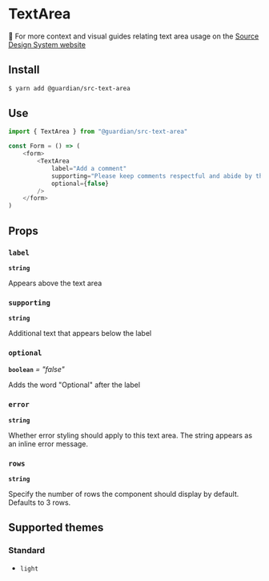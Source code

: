 # TextArea

📣 For more context and visual guides relating text area usage on the [Source Design System website](https://www.theguardian.design/2a1e5182b/p/77ee17-overview)

## Install

```sh
$ yarn add @guardian/src-text-area
```

## Use

```js
import { TextArea } from "@guardian/src-text-area"

const Form = () => (
    <form>
        <TextArea
            label="Add a comment"
            supporting="Please keep comments respectful and abide by the community guidelines."
            optional={false}
        />
    </form>
)
```

## Props

### `label`

**`string`**

Appears above the text area

### `supporting`

**`string`**

Additional text that appears below the label

### `optional`

**`boolean`** _= "false"_

Adds the word "Optional" after the label

### `error`

**`string`**

Whether error styling should apply to this text area. The string appears as an inline error message.

### `rows`

**`string`**

Specify the number of rows the component should display by default. Defaults to 3 rows.

## Supported themes

### Standard

-   `light`
